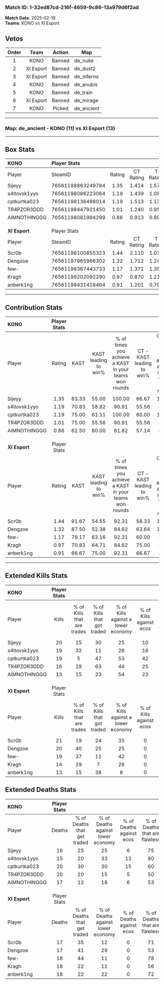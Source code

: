 ### Match ID: 1-32ed87cd-216f-4659-9c86-13a979d6f2ad  
**Match Date**: 2025-02-18  
**Teams**: KONO vs XI Esport  

## Vetos  

| Order | Team | Action | Map |
| :---: | :--: | :----: | --- |
| 1 | KONO | Banned | de_nuke |
| 2 | XI Esport | Banned | de_dust2 |
| 3 | XI Esport | Banned | de_inferno |
| 4 | KONO | Banned | de_anubis |
| 5 | KONO | Banned | de_train |
| 6 | XI Esport | Banned | de_mirage |
| 7 | KONO | Picked | de_ancient |

---  

### **Map**: de_ancient - KONO (11) vs XI Esport (13)  
---  

## Box Stats  

| **KONO**      | Player Stats      |        |           |          |       |      |       |         |        |      |     |
| :- | :- | :-: | :-: | :-: | :-: | :-: | :-: | :-: | :-: | :-: | :-: |
| Player        | SteamID           | Rating | CT Rating | T Rating | KAST  | ADR  | Kills | Assists | Deaths | K/D  | HS% |
| Sijeyy        | 76561198863249784 |  1.35  |   1.414   |  1.570   | 83.33 | 91.1 |  20   |    6    |   16   | 1.25 | 50  |
| s4ltovsk1yyo  | 76561198086223064 |  1.19  |   1.439   |  1.081   | 70.83 | 74.6 |  19   |    6    |   15   | 1.27 | 31  |
| cptkurtka023  | 76561198136488014 |  1.19  |   1.513   |  1.131   | 75.00 | 91.9 |  19   |   11    |   20   | 0.95 | 57  |
| TR4PZOR3DDD   | 76561198447921450 |  1.01  |   1.240   |  0.958   | 75.00 | 77.1 |  16   |    5    |   20   | 0.80 | 56  |
| AIMNOTHINGGG  | 76561198081994299 |  0.86  |   0.913   |  0.894   | 62.50 | 71.8 |  13   |    5    |   17   | 0.76 | 69  |
|               |                   |        |           |          |       |      |       |         |        |      |     |
|               |                   |        |           |          |       |      |       |         |        |      |     |
|               |                   |        |           |          |       |      |       |         |        |      |     |
| **XI Esport** | Player Stats      |        |           |          |       |      |       |         |        |      |     |
| Player        | SteamID           | Rating | CT Rating | T Rating | KAST  | ADR  | Kills | Assists | Deaths | K/D  | HS% |
| Scr0b         | 76561198100855323 |  1.44  |   2.110   |  1.037   | 91.67 | 93.0 |  21   |    8    |   17   | 1.24 | 23  |
| Dengzoe       | 76561197965966302 |  1.32  |   1.712   |  1.248   | 87.50 | 80.2 |  20   |    6    |   17   | 1.18 | 55  |
| few-          | 76561198367443733 |  1.17  |   1.371   |  1.353   | 79.17 | 73.0 |  19   |    4    |   18   | 1.06 | 63  |
| Kragh         | 76561199202092290 |  0.97  |   0.870   |  1.210   | 70.83 | 77.7 |  14   |   10    |   18   | 0.78 | 64  |
| anberk1ng     | 76561198431418464 |  0.91  |   1.201   |  0.797   | 66.67 | 73.8 |  13   |   13    |   18   | 0.72 | 46  |
---  

## Contribution Stats  

| **KONO**      | Player Stats |       |                      |                                                        |                           |                                                             |                          |                                                            |
| :- | :-: | :-: | :-: | :-: | :-: | :-: | :-: | :-: |
| Player        |    Rating    | KAST  | KAST leading to win% | % of times you achieve a KAST in your teams won rounds | CT - KAST leading to win% | CT - % of times you achieve a KAST in your teams won rounds | T - KAST leading to win% | T - % of times you achieve a KAST in your teams won rounds |
| Sijeyy        |     1.35     | 83.33 |        55.00         |                         100.00                         |           66.67           |                           100.00                            |          45.45           |                           100.00                           |
| s4ltovsk1yyo  |     1.19     | 70.83 |        58.82         |                         90.91                          |           55.56           |                            83.33                            |          62.50           |                           100.00                           |
| cptkurtka023  |     1.19     | 75.00 |        61.11         |                         100.00                         |           60.00           |                           100.00                            |          62.50           |                           100.00                           |
| TR4PZOR3DDD   |     1.01     | 75.00 |        55.56         |                         90.91                          |           55.56           |                            83.33                            |          55.56           |                           100.00                           |
| AIMNOTHINGGG  |     0.86     | 62.50 |        60.00         |                         81.82                          |           57.14           |                            66.67                            |          62.50           |                           100.00                           |
|               |              |       |                      |                                                        |                           |                                                             |                          |                                                            |
|               |              |       |                      |                                                        |                           |                                                             |                          |                                                            |
|               |              |       |                      |                                                        |                           |                                                             |                          |                                                            |
| **XI Esport** | Player Stats |       |                      |                                                        |                           |                                                             |                          |                                                            |
| Player        |    Rating    | KAST  | KAST leading to win% | % of times you achieve a KAST in your teams won rounds | CT - KAST leading to win% | CT - % of times you achieve a KAST in your teams won rounds | T - KAST leading to win% | T - % of times you achieve a KAST in your teams won rounds |
| Scr0b         |     1.44     | 91.67 |        54.55         |                         92.31                          |           58.33           |                           100.00                            |          50.00           |                           83.33                            |
| Dengzoe       |     1.32     | 87.50 |        52.38         |                         84.62                          |           63.64           |                           100.00                            |          40.00           |                           66.67                            |
| few-          |     1.17     | 79.17 |        63.16         |                         92.31                          |           60.00           |                            85.71                            |          66.67           |                           100.00                           |
| Kragh         |     0.97     | 70.83 |        64.71         |                         84.62                          |           75.00           |                            85.71                            |          55.56           |                           83.33                            |
| anberk1ng     |     0.91     | 66.67 |        75.00         |                         92.31                          |           66.67           |                            85.71                            |          85.71           |                           100.00                           |
---  

## Extended Kills Stats  

| **KONO**      | Player Stats |                            |                            |                                    |                         |                              |                                 |                                       |                    |           |
| :- | :-: | :-: | :-: | :-: | :-: | :-: | :-: | :-: | :-: | :-: |
| Player        |    Kills     | % of Kills that are trades | % of Kills that got traded | % of Kills against a lower economy | % of Kills against ecos | % of Kills that are flawless | % of Kills that are close duels | % of Kills that are assisted by flash | Pistol Round Kills | AWP Kills |
| Sijeyy        |      20      |             15             |             30             |                 25                 |           10            |              65              |                5                |                  10                   |         0          |     2     |
| s4ltovsk1yyo  |      19      |             32             |             11             |                 26                 |           16            |              74              |                5                |                   0                   |         8          |     0     |
| cptkurtka023  |      19      |             5              |             47             |                 53                 |           42            |              63              |               16                |                  21                   |         0          |     2     |
| TR4PZOR3DDD   |      16      |             19             |             63             |                 44                 |           25            |              63              |               19                |                   0                   |         2          |     1     |
| AIMNOTHINGGG  |      13      |             15             |             23             |                 54                 |           23            |              69              |                8                |                   0                   |         0          |     0     |
|               |              |                            |                            |                                    |                         |                              |                                 |                                       |                    |           |
|               |              |                            |                            |                                    |                         |                              |                                 |                                       |                    |           |
|               |              |                            |                            |                                    |                         |                              |                                 |                                       |                    |           |
| **XI Esport** | Player Stats |                            |                            |                                    |                         |                              |                                 |                                       |                    |           |
| Player        |    Kills     | % of Kills that are trades | % of Kills that got traded | % of Kills against a lower economy | % of Kills against ecos | % of Kills that are flawless | % of Kills that are close duels | % of Kills that are assisted by flash | Pistol Round Kills | AWP Kills |
| Scr0b         |      21      |             19             |             24             |                 33                 |            0            |              81              |                0                |                  14                   |         10         |     2     |
| Dengzoe       |      20      |             40             |             25             |                 25                 |            0            |              40              |                5                |                  15                   |         0          |     3     |
| few-          |      19      |             37             |             11             |                 42                 |            0            |              47              |               16                |                   5                   |         0          |     1     |
| Kragh         |      14      |             29             |             7              |                 29                 |            0            |              71              |               14                |                   7                   |         0          |     3     |
| anberk1ng     |      13      |             15             |             38             |                 8                  |            0            |              69              |                0                |                  15                   |         0          |     1     |
## Extended Deaths Stats  

| **KONO**      | Player Stats |                             |                                   |                          |                               |                            |                           |               |
| :- | :-: | :-: | :-: | :-: | :-: | :-: | :-: | :-: |
| Player        |    Deaths    | % of Deaths that get traded | % of Deaths against lower economy | % of Deaths against ecos | % of Deaths that are flawless | % of Deaths that are close | % of Deaths while blinded | Deaths to AWP |
| Sijeyy        |      16      |             25              |                25                 |            6             |              75               |             6              |            13             |       1       |
| s4ltovsk1yyo  |      15      |             20              |                33                 |            13            |              80               |             0              |             7             |       3       |
| cptkurtka023  |      20      |             30              |                30                 |            15            |              60               |             5              |            15             |       1       |
| TR4PZOR3DDD   |      20      |             20              |                15                 |            5             |              50               |             15             |             5             |       2       |
| AIMNOTHINGGG  |      17      |             12              |                18                 |            6             |              53               |             6              |            18             |       3       |
|               |              |                             |                                   |                          |                               |                            |                           |               |
|               |              |                             |                                   |                          |                               |                            |                           |               |
|               |              |                             |                                   |                          |                               |                            |                           |               |
| **XI Esport** | Player Stats |                             |                                   |                          |                               |                            |                           |               |
| Player        |    Deaths    | % of Deaths that get traded | % of Deaths against lower economy | % of Deaths against ecos | % of Deaths that are flawless | % of Deaths that are close | % of Deaths while blinded | Deaths to AWP |
| Scr0b         |      17      |             35              |                12                 |            0             |              71               |             18             |             6             |       2       |
| Dengzoe       |      17      |             41              |                29                 |            0             |              53               |             6              |            12             |       2       |
| few-          |      18      |             44              |                11                 |            0             |              78               |             11             |            17             |       2       |
| Kragh         |      18      |             22              |                11                 |            0             |              56               |             11             |             0             |       1       |
| anberk1ng     |      18      |             22              |                22                 |            0             |              72               |             6              |             0             |       3       |
